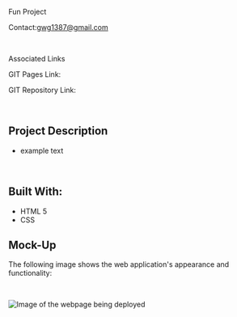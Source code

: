 Fun Project

Contact:gwg1387@gmail.com

<br>

Associated Links

GIT Pages Link: 

GIT Repository Link: 

<br>

## Project Description

* example text
<br>

## Built With:

* HTML 5
* CSS


## Mock-Up

The following image shows the web application's appearance and functionality:

<br>

![Image of the webpage being deployed](./assets/images/HW7_ScreenShot.png)
